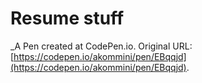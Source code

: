 # Resume stuff
 _A Pen created at CodePen.io. Original URL: [https://codepen.io/akommini/pen/EBqqjd](https://codepen.io/akommini/pen/EBqqjd).

 